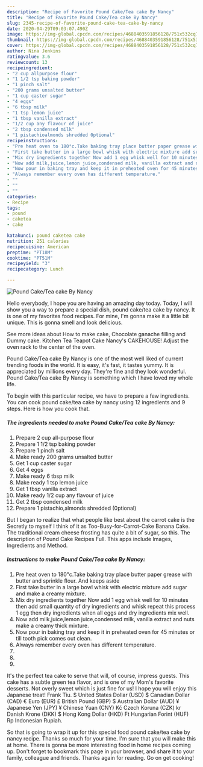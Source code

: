 ```yaml
---
description: "Recipe of Favorite Pound Cake/Tea cake By Nancy"
title: "Recipe of Favorite Pound Cake/Tea cake By Nancy"
slug: 2345-recipe-of-favorite-pound-cake-tea-cake-by-nancy
date: 2020-04-29T09:03:07.490Z
image: https://img-global.cpcdn.com/recipes/4688403591856128/751x532cq70/pound-caketea-cake-by-nancy-recipe-main-photo.jpg
thumbnail: https://img-global.cpcdn.com/recipes/4688403591856128/751x532cq70/pound-caketea-cake-by-nancy-recipe-main-photo.jpg
cover: https://img-global.cpcdn.com/recipes/4688403591856128/751x532cq70/pound-caketea-cake-by-nancy-recipe-main-photo.jpg
author: Nina Jenkins
ratingvalue: 3.6
reviewcount: 13
recipeingredient:
- "2 cup allpurpose flour"
- "1 1/2 tsp baking powder"
- "1 pinch salt"
- "200 grams unsalted butter"
- "1 cup caster sugar"
- "4 eggs"
- "6 tbsp milk"
- "1 tsp lemon juice"
- "1 tbsp vanilla extract"
- "1/2 cup any flavour of juice"
- "2 tbsp condensed milk"
- "1 pistachioalmonds shredded 0ptional"
recipeinstructions:
- "Pre heat oven to 180°c.Take baking tray place butter paper grease with butter and sprinkle flour. And keeps aside"
- "First take butter in a large bowl whisk with electric mixture add sugar and make a creamy mixture."
- "Mix dry ingredients together Now add 1 egg whisk well for 10 minutes then add small quantity of dry ingredients and whisk repeat this process 1 egg then dry ingredients when all eggs and dry ingredients mix well."
- "Now add milk,juice,lemon juice,condensed milk, vanilla extract and nuts make a creamy thick mixture."
- "Now pour in baking tray and keep it in preheated oven for 45 minutes or till tooth pick comes out clean."
- "Always remember every oven has different temperature."
- ""
- ""
- ""
categories:
- Recipe
tags:
- pound
- caketea
- cake

katakunci: pound caketea cake 
nutrition: 251 calories
recipecuisine: American
preptime: "PT18M"
cooktime: "PT51M"
recipeyield: "3"
recipecategory: Lunch

---
```



![Pound Cake/Tea cake By Nancy](https://img-global.cpcdn.com/recipes/4688403591856128/751x532cq70/pound-caketea-cake-by-nancy-recipe-main-photo.jpg)

Hello everybody, I hope you are having an amazing day today. Today, I will show you a way to prepare a special dish, pound cake/tea cake by nancy. It is one of my favorites food recipes. For mine, I'm gonna make it a little bit unique. This is gonna smell and look delicious.

See more ideas about How to make cake, Chocolate ganache filling and Dummy cake. Kitchen Tea Teapot Cake Nancy&#39;s CAKEHOUSE! Adjust the oven rack to the center of the oven.

Pound Cake/Tea cake By Nancy is one of the most well liked of current trending foods in the world. It is easy, it's fast, it tastes yummy. It is appreciated by millions every day. They're fine and they look wonderful. Pound Cake/Tea cake By Nancy is something which I have loved my whole life.


To begin with this particular recipe, we have to prepare a few ingredients. You can cook pound cake/tea cake by nancy using 12 ingredients and 9 steps. Here is how you cook that.

<!--inarticleads1-->

##### The ingredients needed to make Pound Cake/Tea cake By Nancy:

1. Prepare 2 cup all-purpose flour
1. Prepare 1 1/2 tsp baking powder
1. Prepare 1 pinch salt
1. Make ready 200 grams unsalted butter
1. Get 1 cup caster sugar
1. Get 4 eggs
1. Make ready 6 tbsp milk
1. Make ready 1 tsp lemon juice
1. Get 1 tbsp vanilla extract
1. Make ready 1/2 cup any flavour of juice
1. Get 2 tbsp condensed milk
1. Prepare 1 pistachio,almonds shredded (0ptional)


But I began to realize that what people like best about the carrot cake is the Secretly to myself I think of it as Too-Busy-for-Carrot-Cake Banana Cake. The traditional cream cheese frosting has quite a bit of sugar, so this. The description of Pound Cake Recipes Full. This apps include Images, Ingredients and Method. 

<!--inarticleads2-->

##### Instructions to make Pound Cake/Tea cake By Nancy:

1. Pre heat oven to 180°c.Take baking tray place butter paper grease with butter and sprinkle flour. And keeps aside
1. First take butter in a large bowl whisk with electric mixture add sugar and make a creamy mixture.
1. Mix dry ingredients together Now add 1 egg whisk well for 10 minutes then add small quantity of dry ingredients and whisk repeat this process 1 egg then dry ingredients when all eggs and dry ingredients mix well.
1. Now add milk,juice,lemon juice,condensed milk, vanilla extract and nuts make a creamy thick mixture.
1. Now pour in baking tray and keep it in preheated oven for 45 minutes or till tooth pick comes out clean.
1. Always remember every oven has different temperature.
1. 
1. 
1. 


It&#39;s the perfect tea cake to serve that will, of course, impress guests. This cake has a subtle green tea flavor, and is one of my Mom&#39;s favorite desserts. Not overly sweet which is just fine for us! I hope you will enjoy this Japanese treat! Frank Tiu. $ United States Dollar (USD) $ Canadian Dollar (CAD) € Euro (EUR) £ British Pound (GBP) $ Australian Dollar (AUD) ¥ Japanese Yen (JPY) ¥ Chinese Yuan (CNY) Kč Czech Koruna (CZK) kr Danish Krone (DKK) $ Hong Kong Dollar (HKD) Ft Hungarian Forint (HUF) Rp Indonesian Rupiah. 

So that is going to wrap it up for this special food pound cake/tea cake by nancy recipe. Thanks so much for your time. I'm sure that you will make this at home. There is gonna be more interesting food in home recipes coming up. Don't forget to bookmark this page in your browser, and share it to your family, colleague and friends. Thanks again for reading. Go on get cooking!
